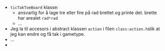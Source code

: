 - `ticTakToeBoard` klasse:
	- ansvarlig for å lage tre eller fire på rad brettet og printe det. brette har arealet `rad*rad`
	- ...
- Jeg la til accesors i abstract klassen `action` i filen `class:action.h`slik at jeg kan endre og få tak i gametype.
- ...
- 